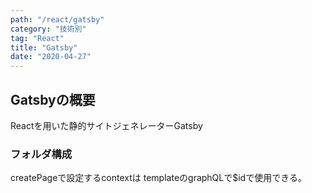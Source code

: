 ```yaml
---
path: "/react/gatsby"
category: "技術別"
tag: "React"
title: "Gatsby"
date: "2020-04-27"
---
```


## Gatsbyの概要

Reactを用いた静的サイトジェネレーターGatsby



### フォルダ構成




createPageで設定するcontextは
templateのgraphQLで$idで使用できる。

